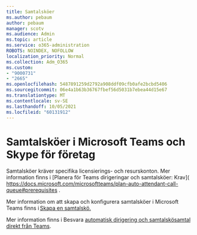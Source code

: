 ```yaml
---
title: Samtalsköer
ms.author: pebaum
author: pebaum
manager: scotv
ms.audience: Admin
ms.topic: article
ms.service: o365-administration
ROBOTS: NOINDEX, NOFOLLOW
localization_priority: Normal
ms.collection: Adm_O365
ms.custom:
- "9000731"
- "2665"
ms.openlocfilehash: 5487891259d2792a908ddf09cfb0afe2bcbd5406
ms.sourcegitcommit: 06e4a1b63b36767fbef56d5031b7ebea44d15e67
ms.translationtype: MT
ms.contentlocale: sv-SE
ms.lasthandoff: 10/05/2021
ms.locfileid: "60131912"
---
```

# <a name="call-queues-in-microsoft-teams-and-skype-for-business"></a>Samtalsköer i Microsoft Teams och Skype för företag 

Samtalsköer kräver specifika licensierings- och resurskonton. Mer information finns i [Planera för Teams dirigeringar och samtalsköer: Krav]( https://docs.microsoft.com/microsoftteams/plan-auto-attendant-call-queue#prerequisites . 

Mer information om att skapa och konfigurera samtalsköer i Microsoft Teams finns i [Skapa en samtalskö.](https://docs.microsoft.com/microsoftteams/create-a-phone-system-call-queue) 

Mer information finns i Besvara [automatisk dirigering och samtalskösamtal direkt från Teams](https://docs.microsoft.com/microsoftteams/answer-auto-attendant-and-call-queue-calls). 